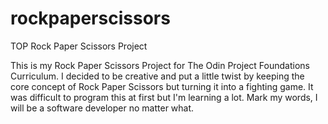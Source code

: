 # rockpaperscissors
TOP Rock Paper Scissors Project

This is my Rock Paper Scissors Project for The Odin Project Foundations Curriculum. I decided to be creative and put a little twist by keeping the core concept of Rock Paper Scissors but turning it into a fighting game. It was difficult to program this at first but I'm learning a lot. Mark my words, I will be a software developer no matter what.